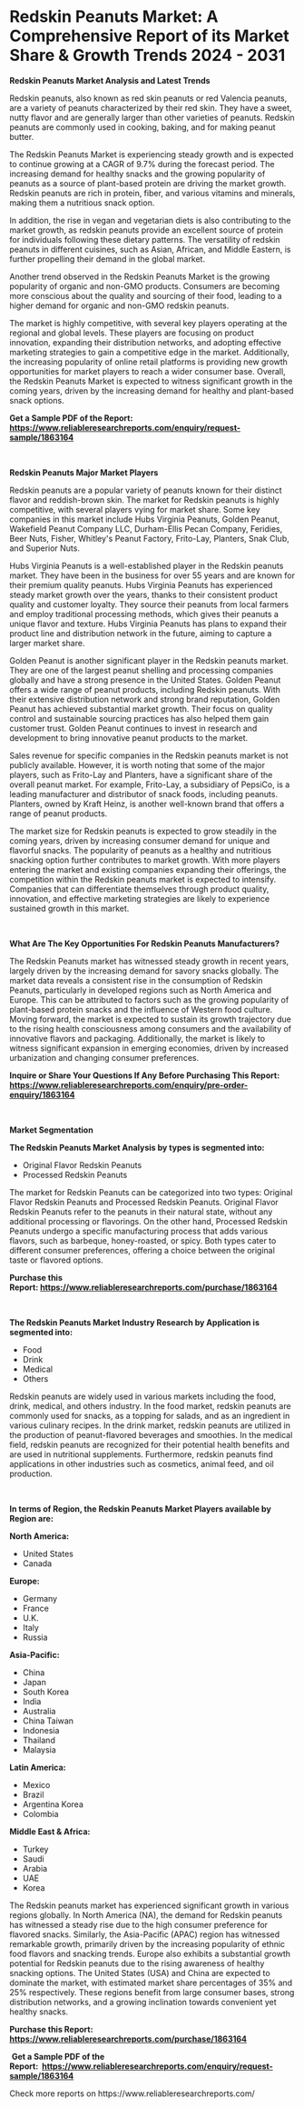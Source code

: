 <p><h1>Redskin Peanuts Market: A Comprehensive Report of its Market Share & Growth Trends 2024 - 2031</h1></p><p><strong>Redskin Peanuts Market Analysis and Latest Trends</strong></p>
<p><p>Redskin peanuts, also known as red skin peanuts or red Valencia peanuts, are a variety of peanuts characterized by their red skin. They have a sweet, nutty flavor and are generally larger than other varieties of peanuts. Redskin peanuts are commonly used in cooking, baking, and for making peanut butter.</p><p>The Redskin Peanuts Market is experiencing steady growth and is expected to continue growing at a CAGR of 9.7% during the forecast period. The increasing demand for healthy snacks and the growing popularity of peanuts as a source of plant-based protein are driving the market growth. Redskin peanuts are rich in protein, fiber, and various vitamins and minerals, making them a nutritious snack option.</p><p>In addition, the rise in vegan and vegetarian diets is also contributing to the market growth, as redskin peanuts provide an excellent source of protein for individuals following these dietary patterns. The versatility of redskin peanuts in different cuisines, such as Asian, African, and Middle Eastern, is further propelling their demand in the global market.</p><p>Another trend observed in the Redskin Peanuts Market is the growing popularity of organic and non-GMO products. Consumers are becoming more conscious about the quality and sourcing of their food, leading to a higher demand for organic and non-GMO redskin peanuts.</p><p>The market is highly competitive, with several key players operating at the regional and global levels. These players are focusing on product innovation, expanding their distribution networks, and adopting effective marketing strategies to gain a competitive edge in the market. Additionally, the increasing popularity of online retail platforms is providing new growth opportunities for market players to reach a wider consumer base. Overall, the Redskin Peanuts Market is expected to witness significant growth in the coming years, driven by the increasing demand for healthy and plant-based snack options.</p></p>
<p><strong>Get a Sample PDF of the Report:&nbsp; <a href="https://www.reliableresearchreports.com/enquiry/request-sample/1863164">https://www.reliableresearchreports.com/enquiry/request-sample/1863164</a></strong></p>
<p>&nbsp;</p>
<p><strong>Redskin Peanuts Major Market Players</strong></p>
<p><p>Redskin peanuts are a popular variety of peanuts known for their distinct flavor and reddish-brown skin. The market for Redskin peanuts is highly competitive, with several players vying for market share. Some key companies in this market include Hubs Virginia Peanuts, Golden Peanut, Wakefield Peanut Company LLC, Durham-Ellis Pecan Company, Feridies, Beer Nuts, Fisher, Whitley's Peanut Factory, Frito-Lay, Planters, Snak Club, and Superior Nuts.</p><p>Hubs Virginia Peanuts is a well-established player in the Redskin peanuts market. They have been in the business for over 55 years and are known for their premium quality peanuts. Hubs Virginia Peanuts has experienced steady market growth over the years, thanks to their consistent product quality and customer loyalty. They source their peanuts from local farmers and employ traditional processing methods, which gives their peanuts a unique flavor and texture. Hubs Virginia Peanuts has plans to expand their product line and distribution network in the future, aiming to capture a larger market share.</p><p>Golden Peanut is another significant player in the Redskin peanuts market. They are one of the largest peanut shelling and processing companies globally and have a strong presence in the United States. Golden Peanut offers a wide range of peanut products, including Redskin peanuts. With their extensive distribution network and strong brand reputation, Golden Peanut has achieved substantial market growth. Their focus on quality control and sustainable sourcing practices has also helped them gain customer trust. Golden Peanut continues to invest in research and development to bring innovative peanut products to the market.</p><p>Sales revenue for specific companies in the Redskin peanuts market is not publicly available. However, it is worth noting that some of the major players, such as Frito-Lay and Planters, have a significant share of the overall peanut market. For example, Frito-Lay, a subsidiary of PepsiCo, is a leading manufacturer and distributor of snack foods, including peanuts. Planters, owned by Kraft Heinz, is another well-known brand that offers a range of peanut products.</p><p>The market size for Redskin peanuts is expected to grow steadily in the coming years, driven by increasing consumer demand for unique and flavorful snacks. The popularity of peanuts as a healthy and nutritious snacking option further contributes to market growth. With more players entering the market and existing companies expanding their offerings, the competition within the Redskin peanuts market is expected to intensify. Companies that can differentiate themselves through product quality, innovation, and effective marketing strategies are likely to experience sustained growth in this market.</p></p>
<p>&nbsp;</p>
<p><strong>What Are The Key Opportunities For Redskin Peanuts Manufacturers?</strong></p>
<p><p>The Redskin Peanuts market has witnessed steady growth in recent years, largely driven by the increasing demand for savory snacks globally. The market data reveals a consistent rise in the consumption of Redskin Peanuts, particularly in developed regions such as North America and Europe. This can be attributed to factors such as the growing popularity of plant-based protein snacks and the influence of Western food culture. Moving forward, the market is expected to sustain its growth trajectory due to the rising health consciousness among consumers and the availability of innovative flavors and packaging. Additionally, the market is likely to witness significant expansion in emerging economies, driven by increased urbanization and changing consumer preferences.</p></p>
<p><strong>Inquire or Share Your Questions If Any Before Purchasing This Report: <a href="https://www.reliableresearchreports.com/enquiry/pre-order-enquiry/1863164">https://www.reliableresearchreports.com/enquiry/pre-order-enquiry/1863164</a></strong></p>
<p>&nbsp;</p>
<p><strong>Market Segmentation</strong></p>
<p><strong>The Redskin Peanuts Market Analysis by types is segmented into:</strong></p>
<p><ul><li>Original Flavor Redskin Peanuts</li><li>Processed Redskin Peanuts</li></ul></p>
<p><p>The market for Redskin Peanuts can be categorized into two types: Original Flavor Redskin Peanuts and Processed Redskin Peanuts. Original Flavor Redskin Peanuts refer to the peanuts in their natural state, without any additional processing or flavorings. On the other hand, Processed Redskin Peanuts undergo a specific manufacturing process that adds various flavors, such as barbeque, honey-roasted, or spicy. Both types cater to different consumer preferences, offering a choice between the original taste or flavored options.</p></p>
<p><strong>Purchase this Report:&nbsp;<a href="https://www.reliableresearchreports.com/purchase/1863164">https://www.reliableresearchreports.com/purchase/1863164</a></strong></p>
<p>&nbsp;</p>
<p><strong>The Redskin Peanuts Market Industry Research by Application is segmented into:</strong></p>
<p><ul><li>Food</li><li>Drink</li><li>Medical</li><li>Others</li></ul></p>
<p><p>Redskin peanuts are widely used in various markets including the food, drink, medical, and others industry. In the food market, redskin peanuts are commonly used for snacks, as a topping for salads, and as an ingredient in various culinary recipes. In the drink market, redskin peanuts are utilized in the production of peanut-flavored beverages and smoothies. In the medical field, redskin peanuts are recognized for their potential health benefits and are used in nutritional supplements. Furthermore, redskin peanuts find applications in other industries such as cosmetics, animal feed, and oil production.</p></p>
<p>&nbsp;</p>
<p><strong>In terms of Region, the Redskin Peanuts Market Players available by Region are:</strong></p>
<p>
    <p> <strong> North America: </strong>
        <ul>
            <li>United States</li>
            <li>Canada</li>
        </ul>
        </p> 
    <p> <strong> Europe: </strong>
        <ul>
            <li>Germany</li>
            <li>France</li>
            <li>U.K.</li>
            <li>Italy</li>
            <li>Russia</li>
        </ul>
        </p> 
    <p> <strong> Asia-Pacific: </strong>
        <ul>
            <li>China</li>
            <li>Japan</li>
            <li>South Korea</li>
            <li>India</li>
            <li>Australia</li>
            <li>China Taiwan</li>
            <li>Indonesia</li>
            <li>Thailand</li>
            <li>Malaysia</li>
        </ul>
        </p> 
    <p> <strong> Latin America: </strong>
        <ul>
            <li>Mexico</li>
            <li>Brazil</li>
            <li>Argentina Korea</li>
            <li>Colombia</li>
        </ul>
        </p> 
    <p> <strong> Middle East & Africa: </strong>
        <ul>
            <li>Turkey</li>
            <li>Saudi</li>
            <li>Arabia</li>
            <li>UAE</li>
            <li>Korea</li>
        </ul>
    </p>
    </p>
<p><p>The Redskin peanuts market has experienced significant growth in various regions globally. In North America (NA), the demand for Redskin peanuts has witnessed a steady rise due to the high consumer preference for flavored snacks. Similarly, the Asia-Pacific (APAC) region has witnessed remarkable growth, primarily driven by the increasing popularity of ethnic food flavors and snacking trends. Europe also exhibits a substantial growth potential for Redskin peanuts due to the rising awareness of healthy snacking options. The United States (USA) and China are expected to dominate the market, with estimated market share percentages of 35% and 25% respectively. These regions benefit from large consumer bases, strong distribution networks, and a growing inclination towards convenient yet healthy snacks.</p></p>
<p><strong>Purchase this Report: <a href="https://www.reliableresearchreports.com/purchase/1863164">https://www.reliableresearchreports.com/purchase/1863164</a></strong></p>
<p>&nbsp;<strong>Get a Sample PDF of the Report:&nbsp;&nbsp;<a href="https://www.reliableresearchreports.com/enquiry/request-sample/1863164">https://www.reliableresearchreports.com/enquiry/request-sample/1863164</a></strong></p>
<p><strong></strong></p>
<p>Check more reports on https://www.reliableresearchreports.com/</p>
